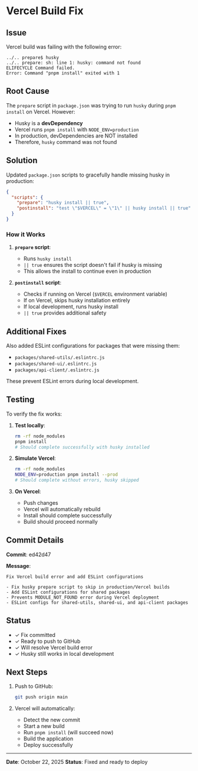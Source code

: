 # Vercel Build Fix

## Issue

Vercel build was failing with the following error:

```
../.. prepare$ husky
../.. prepare: sh: line 1: husky: command not found
ELIFECYCLE Command failed.
Error: Command "pnpm install" exited with 1
```

## Root Cause

The `prepare` script in `package.json` was trying to run `husky` during `pnpm install` on Vercel. However:
- Husky is a **devDependency**
- Vercel runs `pnpm install` with `NODE_ENV=production`
- In production, devDependencies are NOT installed
- Therefore, `husky` command was not found

## Solution

Updated `package.json` scripts to gracefully handle missing husky in production:

```json
{
  "scripts": {
    "prepare": "husky install || true",
    "postinstall": "test \"$VERCEL\" = \"1\" || husky install || true"
  }
}
```

### How it Works

1. **`prepare` script**:
   - Runs `husky install`
   - `|| true` ensures the script doesn't fail if husky is missing
   - This allows the install to continue even in production

2. **`postinstall` script**:
   - Checks if running on Vercel (`$VERCEL` environment variable)
   - If on Vercel, skips husky installation entirely
   - If local development, runs husky install
   - `|| true` provides additional safety

## Additional Fixes

Also added ESLint configurations for packages that were missing them:
- `packages/shared-utils/.eslintrc.js`
- `packages/shared-ui/.eslintrc.js`
- `packages/api-client/.eslintrc.js`

These prevent ESLint errors during local development.

## Testing

To verify the fix works:

1. **Test locally**:
   ```bash
   rm -rf node_modules
   pnpm install
   # Should complete successfully with husky installed
   ```

2. **Simulate Vercel**:
   ```bash
   rm -rf node_modules
   NODE_ENV=production pnpm install --prod
   # Should complete without errors, husky skipped
   ```

3. **On Vercel**:
   - Push changes
   - Vercel will automatically rebuild
   - Install should complete successfully
   - Build should proceed normally

## Commit Details

**Commit**: ed42d47

**Message**:
```
Fix Vercel build error and add ESLint configurations

- Fix husky prepare script to skip in production/Vercel builds
- Add ESLint configurations for shared packages
- Prevents MODULE_NOT_FOUND error during Vercel deployment
- ESLint configs for shared-utils, shared-ui, and api-client packages
```

## Status

- ✓ Fix committed
- ✓ Ready to push to GitHub
- ✓ Will resolve Vercel build error
- ✓ Husky still works in local development

## Next Steps

1. Push to GitHub:
   ```bash
   git push origin main
   ```

2. Vercel will automatically:
   - Detect the new commit
   - Start a new build
   - Run `pnpm install` (will succeed now)
   - Build the application
   - Deploy successfully

---

**Date**: October 22, 2025
**Status**: Fixed and ready to deploy

